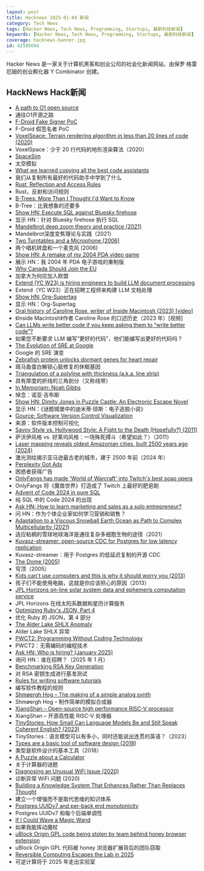 ```yaml
---
layout: post
title: Hacknews 2025-01-04 新闻
category: Tech News
tags: [Hacker News, Tech News, Programming, Startups, 最新科技新闻]
keywords: [Hacker News, Tech News, Programming, Startups, 最新科技新闻]
coverage: hacknews-banner.jpg
id: 42585694
---
```


Hacker News 是一家关于计算机黑客和创业公司的社会化新闻网站，由保罗·格雷厄姆的创业孵化器 Y Combinator 创建。

## HackNews Hack新闻

- [A path to O1 open source](https://arxiv.org/abs/2412.14135)
- 通往O1开源之路
- [F-Droid Fake Signer PoC](https://github.com/obfusk/fdroid-fakesigner-poc)
- F-Droid 假签名者 PoC
- [VoxelSpace: Terrain rendering algorithm in less than 20 lines of code (2020)](https://github.com/s-macke/VoxelSpace)
- VoxelSpace：少于 20 行代码的地形渲染算法（2020）
- [SpaceSim](https://pavelsevecek.github.io/)
- 太空模拟
- [What we learned copying all the best code assistants](https://blog.val.town/blog/fast-follow/)
- 我们从复制所有最好的代码助手中学到了什么
- [Rust, Reflection and Access Rules](https://fractalfir.github.io/generated_html/refl_priv.html)
- Rust，反射和访问规则
- [B-Trees: More Than I Thought I'd Want to Know](https://benjamincongdon.me/blog/2021/08/17/B-Trees-More-Than-I-Thought-Id-Want-to-Know/)
- B-Tree：比我想象的还要多
- [Show HN: Execute SQL against Bluesky firehose](https://github.com/turbolytics/sql-flow)
- 显示 HN：针对 Bluesky firehose 执行 SQL
- [Mandelbrot deep zoom theory and practice (2021)](https://mathr.co.uk/blog/2021-05-14_deep_zoom_theory_and_practice.html)
- Mandelbrot深度变焦理论与实践（2021）
- [Two Turntables and a Microphone (2006)](https://goodfuzzysounds.com/ma/docs/funnyversion.htm)
- 两个唱机转盘和一个麦克风 (2006)
- [Show HN: A remake of my 2004 PDA video game](https://nicollet.net/blog/darklaga/remake.html)
- 展示 HN：我 2004 年 PDA 电子游戏的重制版
- [Why Canada Should Join the EU](https://www.economist.com/europe/2025/01/02/why-canada-should-join-the-eu)
- 加拿大为何应加入欧盟
- [Extend (YC W23) is hiring engineers to build LLM document processing](https://jobs.ashbyhq.com/extend/9d4d8974-bd9b-432d-84ec-8268e5a8ed37)
- Extend（YC W23）正在招聘工程师来构建 LLM 文档处理
- [Show HN: Org-Supertag](https://github.com/yibie/org-supertag)
- 显示 HN：Org-Supertag
- [Oral history of Caroline Rose, writer of Inside Macintosh (2023) [video]](https://www.youtube.com/watch?v=RikO_3jedlY)
- 《Inside Macintosh》作者 Caroline Rose 的口述历史（2023 年）[视频]
- [Can LLMs write better code if you keep asking them to “write better code”?](https://minimaxir.com/2025/01/write-better-code/)
- 如果您不断要求 LLM 编写“更好的代码”，他们能编写出更好的代码吗？
- [The Evolution of SRE at Google](https://www.usenix.org/publications/loginonline/evolution-sre-google)
- Google 的 SRE 演变
- [Zebrafish protein unlocks dormant genes for heart repair](https://www.hubrecht.eu/zebrafish-protein-unlocks-dormant-genes-for-heart-repair/)
- 斑马鱼蛋白解锁心脏修复的休眠基因
- [Triangulation of a polyline with thickness (a.k.a. line strip)](https://jvernay.fr/en/blog/polyline-triangulation/)
- 具有厚度的折线的三角剖分（又称线带）
- [In Memoriam: Noah Gibbs](https://blog.schwad.org/schwogs/6)
- 悼念：诺亚·吉布斯
- [Show HN: Dimity Jones in Puzzle Castle: An Electronic Escape Novel](https://obnakwa.itch.io/dimityjones)
- 显示 HN：《谜题城堡中的迪米蒂·琼斯：电子逃脱小说》
- [Gource: Software Version Control Visualization](https://github.com/acaudwell/Gource)
- 来源：软件版本控制可视化
- [Savoy Style vs. Hollywood Style: A Fight to the Death (Hopefully?) (2011)](https://swungover.wordpress.com/2011/06/15/savoy-style-vs-hollywood-style-a-fight-to-the-death-hopefully/)
- 萨沃伊风格 vs. 好莱坞风格：一场殊死搏斗（希望如此？）（2011）
- [Laser mapping reveals oldest Amazonian cities, built 2500 years ago (2024)](https://www.science.org/content/article/laser-mapping-reveals-oldest-amazonian-cities-built-2500-years-ago)
- 激光测绘揭示亚马逊最古老的城市，建于 2500 年前（2024 年）
- [Perplexity Got Ads](https://twitter.com/damengchen/status/1875296442417607072)
- 困惑者获得广告
- [OnlyFangs has made 'World of Warcraft' into Twitch's best soap opera](https://www.rollingstone.com/culture/rs-gaming/world-of-warcraft-onlyfangs-twitch-roleplay-1235222436/)
- OnlyFangs 将《魔兽世界》打造成了 Twitch 上最好的肥皂剧
- [Advent of Code 2024 in pure SQL](http://databasearchitects.blogspot.com/2024/12/advent-of-code-2024-in-pure-sql.html)
- 纯 SQL 中的 Code 2024 的出现
- [Ask HN: How to learn marketing and sales as a solo entrepreneur?]()
- 问 HN：作为个体企业家如何学习营销和销售？
- [Adaptation to a Viscous Snowball Earth Ocean as Path to Complex Multicellularity (2021)](https://www.journals.uchicago.edu/doi/full/10.1086/716634)
- 适应粘稠的雪球地球海洋是通往复杂多细胞生物的途径（2021）
- [Kuvasz-streamer: open-source CDC for Postgres for low latency replication](https://streamer.kuvasz.io/)
- Kuvasz-streamer：用于 Postgres 的低延迟复制的开源 CDC
- [The Dome (2005)](https://sites.pitt.edu/~jdnorton/Goodies/Dome/)
- 穹顶（2005）
- [Kids can't use computers and this is why it should worry you (2013)](http://www.coding2learn.org/blog/2013/07/29/kids-cant-use-computers/)
- 孩子们不能使用电脑，这就是你应该担心的原因（2013）
- [JPL Horizons on-line solar system data and ephemeris computation service](https://ssd.jpl.nasa.gov/horizons/)
- JPL Horizo​​ns 在线太阳系数据和星历计算服务
- [Optimizing Ruby's JSON, Part 4](https://byroot.github.io/ruby/json/2024/12/29/optimizing-ruby-json-part-4.html)
- 优化 Ruby 的 JSON，第 4 部分
- [The Alder Lake SHLX Anomaly](https://tavianator.com/2025/shlx.html)
- Alder Lake SHLX 异常
- [PWCT2: Programming Without Coding Technology](https://github.com/PWCT/PWCT2)
- PWCT2：无需编码的编程技术
- [Ask HN: Who is hiring? (January 2025)]()
- 询问 HN：谁在招聘？（2025 年 1 月）
- [Benchmarking RSA Key Generation](https://words.filippo.io/dispatches/rsa-keygen-bench/)
- 对 RSA 密钥生成进行基准测试
- [Rules for writing software tutorials](https://refactoringenglish.com/chapters/rules-for-software-tutorials/)
- 编写软件教程的规则
- [Shmøergh Hog – The making of a simple analog synth](https://www.peterzimon.com/hog/)
- Shmøergh Hog – 制作简单的模拟合成器
- [XiangShan – Open-source high performance RISC-V processor](https://github.com/OpenXiangShan/XiangShan)
- XiangShan – 开源高性能 RISC-V 处理器
- [TinyStories: How Small Can Language Models Be and Still Speak Coherent English? (2023)](https://arxiv.org/abs/2305.07759)
- TinyStories：语言模型可以有多小，同时还能说出连贯的英语？（2023）
- [Types are a basic tool of software design (2018)](https://www.tedinski.com/2018/12/05/types-as-design-tool.html)
- 类型是软件设计的基本工具（2018）
- [A Puzzle about a Calculator](https://aperiodical.com/2024/12/a-puzzle-about-a-calculator/)
- 关于计算器的谜题
- [Diagnosing an Unusual WiFi Issue (2020)](https://ryuuta.net/blog/diagnosing-an-unsual-wifi-issue/)
- 诊断异常 WiFi 问题 (2020)
- [Building a Knowledge System That Enhances Rather Than Replaces Thought](https://nsavage.substack.com/p/beyond-rag-building-a-knowledge-management)
- 建立一个增强而不是取代思维的知识体系
- [Postgres UUIDv7 and per-back end monotonicity](https://brandur.org/fragments/uuid-v7-monotonicity)
- Postgres UUIDv7 和每个后端单调性
- [If I Could Wave a Magic Wand](https://wilsoniumite.com/2024/12/30/if-i-could-wave-a-magic-wand/)
- 如果我能挥动魔杖
- [uBlock Origin GPL code being stolen by team behind honey browser extension](https://old.reddit.com/r/uBlockOrigin/comments/1hr6xjc/ubo_quick_filters_list_being_stolen_by_team/)
- uBlock Origin GPL 代码被 honey 浏览器扩展背后的团队窃取
- [Reversible Computing Escapes the Lab in 2025](https://spectrum.ieee.org/reversible-computing)
- 可逆计算将于 2025 年走出实验室

